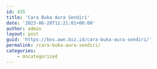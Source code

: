 ```yaml
---
id: 435
title: 'Cara Buka Aura Sendiri'
date: '2023-06-28T11:21:01+00:00'
author: admin
layout: post
guid: 'https://bos.awn.biz.id/cara-buka-aura-sendiri/'
permalink: /cara-buka-aura-sendiri/
categories:
    - Uncategorized
---
```


